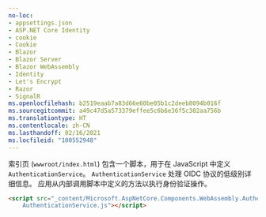 ```yaml
---
no-loc:
- appsettings.json
- ASP.NET Core Identity
- cookie
- Cookie
- Blazor
- Blazor Server
- Blazor WebAssembly
- Identity
- Let's Encrypt
- Razor
- SignalR
ms.openlocfilehash: b2519eaab7a83d66e60be05b1c2deeb8094b016f
ms.sourcegitcommit: a49c47d5a573379effee5c6b6e36f5c302aa756b
ms.translationtype: HT
ms.contentlocale: zh-CN
ms.lasthandoff: 02/16/2021
ms.locfileid: "100552948"
---
```

索引页 (`wwwroot/index.html`) 包含一个脚本，用于在 JavaScript 中定义 `AuthenticationService`。 `AuthenticationService` 处理 OIDC 协议的低级别详细信息。 应用从内部调用脚本中定义的方法以执行身份验证操作。

```html
<script src="_content/Microsoft.AspNetCore.Components.WebAssembly.Authentication/
    AuthenticationService.js"></script>
```
